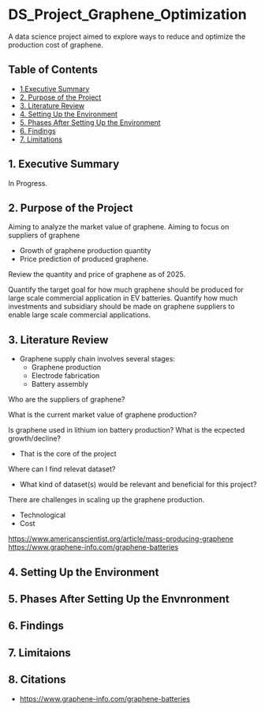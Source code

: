 # DS_Project_Graphene_Optimization
A data science project aimed to explore ways to reduce and optimize the production cost of graphene.






## Table of Contents

 - [1.Executive Summary](#1-executive-summary)
 - [2. Purpose of the Project](#2-purpose-of-the-project)
 - [3. Literature Review](#3-literature-review)
 - [4. Setting Up the Environment](#4-setting-up-the-environment)
 - [5. Phases After Setting Up the Environment](#5-phases-after-setting-up-the-project)
 - [6. Findings](#6-findings)
 - [7. Limitations](#7-limitations)


## 1. Executive Summary

In Progress.

## 2. Purpose of the Project

Aiming to analyze the market value of graphene.
Aiming to focus on suppliers of graphene
- Growth of graphene production quantity
- Price prediction of produced graphene.

Review the quantity and price of graphene as of 2025.

Quantify the target goal for how much graphene should be produced for large scale commercial application in EV batteries.
Quantify how much investments and subsidiary should be made on graphene suppliers to enable large scale commercial applications.

## 3. Literature Review


- Graphene supply chain involves several stages:
    - Graphene production
    - Electrode fabrication
    - Battery assembly

Who are the suppliers of graphene?

What is the current market value of graphene production?

Is graphene used in lithium ion battery production? What is the ecpected growth/decline?
- That is the core of the project

Where can I find relevat dataset?
- What kind of dataset(s) would be relevant and beneficial for this project?

There are challenges in scaling up the graphene production.
- Technological
- Cost

https://www.americanscientist.org/article/mass-producing-graphene 
https://www.graphene-info.com/graphene-batteries



## 4. Setting Up the Environment


## 5. Phases After Setting Up the Envnronment


## 6. Findings

## 7. Limitaions


## 8. Citations

- https://www.graphene-info.com/graphene-batteries
